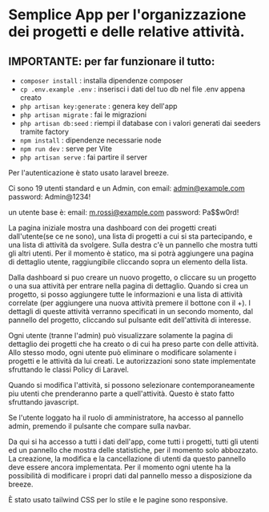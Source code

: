 # Semplice App per l'organizzazione dei progetti e delle relative attività.

## IMPORTANTE: per far funzionare il tutto:

- ``composer install`` : installa dipendenze composer
- <code>cp .env.example .env</code> : inserisci i dati del tuo db nel file .env appena creato
- <code>php artisan key:generate</code> : genera key dell'app
- <code>php artisan migrate</code> : fai le migrazioni
- <code>php artisan db:seed</code> : riempi il database con i valori generati dai seeders tramite factory
- <code>npm install</code> : dipendenze necessarie node
- <code>npm run dev</code> : serve per Vite
- <code>php artisan serve</code> : fai partire il server
  

Per l'autenticazione è stato usato laravel breeze.

Ci sono 19 utenti standard e 
un Admin, con 
email: admin@example.com
password: Admin@1234!

un utente base è:
email: m.rossi@example.com
password: Pa$$w0rd!

La pagina iniziale mostra una dashboard con dei progetti creati dall'utente(se ce ne sono),
una lista di progetti a cui si sta partecipando, e una lista di attività da svolgere.
Sulla destra c'è un pannello che mostra tutti gli altri utenti. Per il momento è statico, ma si potrà aggiungere una  pagina di dettaglio utente, raggiungibile cliccando sopra un elemento della lista.

Dalla dashboard si puo creare un nuovo progetto, o cliccare su un progetto o una sua attività per entrare nella pagina di dettaglio.
Quando si crea un progetto, si posso aggiungere tutte le informazioni e una lista di attività correlate (per aggiungere una nuova attività premere il bottone con il +). I dettagli di queste attività verranno specificati in un secondo momento, dal pannello del progetto, cliccando sul pulsante edit dell'attività di interesse.

Ogni utente (tranne l'admin) può visualizzare solamente la pagina di dettaglio dei progetti che ha creato o di cui ha preso parte con delle attività. 
Allo stesso modo, ogni utente può eliminare o modificare solamente i progetti e le attività da lui creati.
Le autorizzazioni sono state implementate sfruttando le classi Policy di Laravel.

Quando si modifica l'attività, si possono selezionare contemporaneamente piu utenti che prenderanno parte a quell'attività. Questo è stato fatto sfruttando javascript.

Se l'utente loggato ha il ruolo di amministratore, ha accesso al pannello admin, premendo il pulsante che compare sulla navbar.

Da qui si ha accesso a tutti i dati  dell'app, come tutti i progetti, tutti gli utenti ed un pannello che mostra delle statistiche, per il momento solo abbozzato.
La creazione, la modifica e la cancellazione di utenti da questo pannello deve essere ancora implementata. Per il momento ogni utente ha la possibilità di modificare i propri dati dal pannello messo a disposizione da breeze.

È stato usato tailwind CSS per lo stile e le pagine sono responsive.
